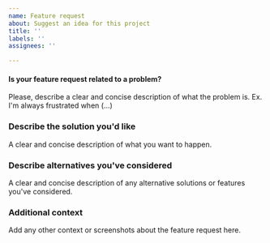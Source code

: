 ```yaml
---
name: Feature request
about: Suggest an idea for this project
title: ''
labels: ''
assignees: ''

---
```


#### Is your feature request related to a problem?

Please, describe a clear and concise description of what the problem is. Ex. I'm always frustrated when (...)

### Describe the solution you'd like

A clear and concise description of what you want to happen.

### Describe alternatives you've considered

A clear and concise description of any alternative solutions or features you've considered.

### Additional context

Add any other context or screenshots about the feature request here.
